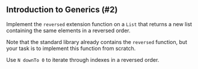 ## Introduction to Generics (#2)

Implement the `reversed` extension function on a `List` 
that returns a new list containing the same elements in a reversed order.

Note that the standard library already contains the `reversed` function,
but your task is to implement this function from scratch.

<div class="hint">

Use `N downTo 0` to iterate through indexes in a reversed order.

</div>